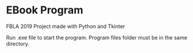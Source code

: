 # EBook Program
FBLA 2019 Project made with Python and Tkinter

Run .exe file to start the program. Program files folder must be in the same directory.
